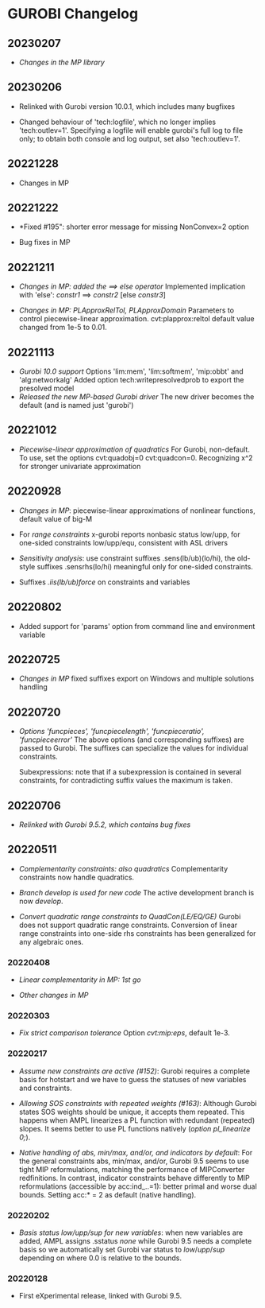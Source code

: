 # GUROBI Changelog

## 20230207
- *Changes in the MP library*


## 20230206
- Relinked with Gurobi version 10.0.1, which includes many bugfixes

- Changed behaviour of 'tech:logfile', which no longer implies 'tech:outlev=1'.
  Specifying a logfile will enable gurobi's full log to file only; to obtain both 
  console and log output, set also 'tech:outlev=1'.


## 20221228
- Changes in MP

## 20221222
- *Fixed #195": shorter error message for missing NonConvex=2 option

- Bug fixes in MP


## 20221211
- *Changes in MP: added the ==> else operator*
   Implemented implication with 'else': *constr1* ==> *constr2* [else *constr3*]   

- *Changes in MP: PLApproxRelTol, PLApproxDomain*
   Parameters to control piecewise-linear approximation.
   cvt:plapprox:reltol default value changed from 1e-5 to 0.01.


## 20221113
- *Gurobi 10.0 support*
    Options 'lim:mem', 'lim:softmem', 'mip:obbt' and  'alg:networkalg'
    Added option tech:writepresolvedprob to export the presolved model
- *Released the new MP-based Gurobi driver*
    The new driver becomes the default (and is named just 'gurobi')

## 20221012
- *Piecewise-linear approximation of quadratics*
    For Gurobi, non-default.
    To use, set the options cvt:quadobj=0 cvt:quadcon=0.
    Recognizing x^2 for stronger univariate approximation

## 20220928
- *Changes in MP*: piecewise-linear approximations of nonlinear functions,
    default value of big-M

- For *range constraints* x-gurobi reports nonbasic status low/upp,
    for one-sided constraints low/upp/equ, consistent with ASL drivers

- *Sensitivity analysis*: use constraint suffixes .sens(lb/ub)(lo/hi),
    the old-style suffixes .sensrhs(lo/hi) meaningful only for one-sided constraints.

- Suffixes *.iis(lb/ub)force* on constraints and variables

## 20220802 
- Added support for 'params' option from command line and environment variable

## 20220725
- *Changes in MP* fixed suffixes export on Windows and multiple solutions handling

## 20220720
- *Options 'funcpieces', 'funcpiecelength', 'funcpieceratio', 'funcpieceerror'*
    The above options (and corresponding suffixes) are passed to Gurobi. The
    suffixes can specialize the values for individual constraints.

    Subexpressions: note that if a subexpression is contained in several
    constraints, for contradicting suffix values the maximum is taken.


## 20220706
- *Relinked with Gurobi 9.5.2, which contains bug fixes*


## 20220511
- *Complementarity constraints: also quadratics*
    Complementarity constraints now handle quadratics.

- *Branch develop is used for new code*
    The active development branch is now *develop*.

- *Convert quadratic range constraints to QuadCon(LE/EQ/GE)*
    Gurobi does not support quadratic range constraints.
    Conversion of linear range constraints into one-side rhs
    constraints has been generalized for any algebraic ones.


### 20220408
- *Linear complementarity in MP: 1st go*

- *Other changes in MP*


### 20220303
- *Fix strict comparison tolerance*
    Option *cvt:mip:eps*, default 1e-3.


### 20220217
- *Assume new constraints are active (#152)*:
    Gurobi requires a complete basis for hotstart and we have to guess the
    statuses of new variables and constraints.
    
- *Allowing SOS constraints with repeated weights (#163)*:
    Although Gurobi states SOS weights should be unique, it accepts them repeated.
    This happens when AMPL linearizes a PL function with redundant (repeated) slopes.
    It seems better to use PL functions natively (*option pl_linearize 0;*).
    
- *Native handling of abs, min/max, and/or, and indicators by default*:
    For the general constraints abs, min/max, and/or, Gurobi 9.5 seems to use
    tight MIP reformulations, matching the performance of MIPConverter redfinitions.
    In contrast, indicator constraints behave differently to MIP reformulations
    (accessible by acc:ind_..=1): better primal and worse dual bounds.
    Setting acc:* = 2 as default (native handling).


### 20220202
- *Basis status low/upp/sup for new variables*:
    when new variables are added, AMPL assigns .sstatus *none* while Gurobi 9.5 
    needs a complete basis so we automatically set Gurobi var status to *low*/*upp*/*sup*
    depending on where 0.0 is relative to the bounds.


### 20220128
- First eXperimental release, linked with Gurobi 9.5.